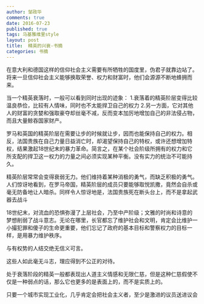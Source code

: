 ```yaml
---
author: 邹政华
comments: true
date: 2016-07-23
published: true 
tags: 马基雅维里style
layout: post
title:  精英的兴衰-书摘
categories: 书摘
---
```


在意大利和德国这样的信仰社会主义需要有所牺牲的国度里，伪君子就靠边站了。将来一旦信仰社会主义能够换取荣誉、权力和财富时，他们会源源不断地蜂拥而来。


当一个精英衰落时，一般可以看到同时出现的迹象：
1.衰落着的精英阶层变得比较温良恭俭，比较有人情味，同时也不太能捍卫自己的权力
2.另一方面，它对其他人的财富的贪婪和强取豪夺却丝毫不减，反而变本加厉地增加自己的非法侵占物，而且大量鲸吞国家财产。

罗马和英国的精英阶层在需要让步的时候就让步，因而也能保持自己的权力。相反，法国贵族在自己力量日益消亡时，却渴望保持自己的特权，或许还想增加特权，结果激起18世纪末的暴力革命。简言之，在某个社会阶级所拥有的权力和它所支配的捍卫这一权力的力量之间必须实现某种平衡。没有实力的统治不可能持久。

精英阶层常常会变得衰弱无力。他们维持着某种消极的勇气，而缺乏积极的勇气。人们惊讶地看到，在罗马帝国，精英阶层的成员只要能够取悦凯撒，竟然会自杀或毫无防备地让人暗杀。同样令人惊讶地是，法国贵族死在断头台上，而不是拿起武器去战斗

18世纪末，对流血的恐惧弥漫了上层社会，乃至中产阶级；文雅的时尚和诗意的梦想削弱了战斗意志。无论在哪里，长官都忘了维护社会和文明，肯定会比维护一小撮犯罪和傻子的生命更重要，他们忘记了政府的基本目标和警察权力的目标一样，是用暴力维护秩序。

与有权势的人结交绝无信义可言。

这些人如此毫无斗志，理应得到不公正的对待。

处于衰落阶段的精英一般都表现出人道主义情感和无限仁慈，但是这种仁慈假使不仅是一种弱点的话，那么它也更多的是表面上的，而不是实质上的。

只要一个城市实现工业化，几乎肯定会把社会主义者，至少是激进的议员送进议会

